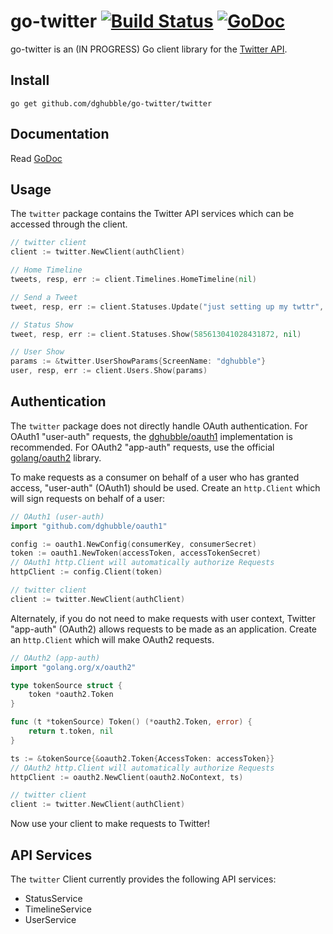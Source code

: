 

# go-twitter [![Build Status](https://travis-ci.org/dghubble/go-twitter.png)](https://travis-ci.org/dghubble/go-twitter) [![GoDoc](http://godoc.org/github.com/dghubble/go-twitter?status.png)](http://godoc.org/github.com/dghubble/go-twitter)

go-twitter is an (IN PROGRESS) Go client library for the [Twitter API](https://dev.twitter.com/rest/public).

## Install

    go get github.com/dghubble/go-twitter/twitter

## Documentation

Read [GoDoc](https://godoc.org/github.com/dghubble/go-twitter/twitter)

## Usage

The `twitter` package contains the Twitter API services which can be accessed through the client.

```go
// twitter client
client := twitter.NewClient(authClient)

// Home Timeline
tweets, resp, err := client.Timelines.HomeTimeline(nil)

// Send a Tweet
tweet, resp, err := client.Statuses.Update("just setting up my twttr", nil)

// Status Show
tweet, resp, err := client.Statuses.Show(585613041028431872, nil)

// User Show
params := &twitter.UserShowParams{ScreenName: "dghubble"}
user, resp, err := client.Users.Show(params)
```

## Authentication

The `twitter` package does not directly handle OAuth authentication. For OAuth1 "user-auth" requests, the [dghubble/oauth1](https://github.com/dghubble/oauth1) implementation is recommended. For OAuth2 "app-auth" requests, use the official [golang/oauth2](https://github.com/golang/oauth2/) library.

To make requests as a consumer on behalf of a user who has granted access, "user-auth" (OAuth1) should be used. Create an `http.Client` which will sign requests on behalf of a user:

```go
// OAuth1 (user-auth)
import "github.com/dghubble/oauth1"

config := oauth1.NewConfig(consumerKey, consumerSecret)
token := oauth1.NewToken(accessToken, accessTokenSecret)
// OAuth1 http.Client will automatically authorize Requests
httpClient := config.Client(token)

// twitter client
client := twitter.NewClient(authClient)
```

Alternately, if you do not need to make requests with user context, Twitter "app-auth" (OAuth2) allows requests to be made as an application. Create an `http.Client` which will make OAuth2 requests.

```go
// OAuth2 (app-auth)
import "golang.org/x/oauth2"

type tokenSource struct {
    token *oauth2.Token
}

func (t *tokenSource) Token() (*oauth2.Token, error) {
    return t.token, nil
}

ts := &tokenSource{&oauth2.Token{AccessToken: accessToken}}
// OAuth2 http.Client will automatically authorize Requests
httpClient := oauth2.NewClient(oauth2.NoContext, ts)

// twitter client
client := twitter.NewClient(authClient)
```

Now use your client to make requests to Twitter!

## API Services

The `twitter` Client currently provides the following API services:

* StatusService
* TimelineService
* UserService
